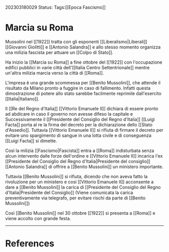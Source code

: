 202303180029
Status: 
Tags:[[Epoca Fascismo]]

# Marcia su Roma

Mussolini nel [[1922]] tratta con gli esponenti [[Liberalismo|Liberali]] [[Giovanni Giolitti]] e [[Antonio Salandra]] e allo stesso momento organizza una milizia fascista per attuare un [[Colpo di Stato]].

Ha inizio la [[Marcia su Roma]] a fine ottobre del [[1922]] con l'occupazione edifici pubblici in varie città dell'[[Italia Centro Settentrionale]]  mentre un'altra milizia marcia verso la città di [[Roma]].

L'impresa è una grande scommessa per [[Benito Mussolini]], che attende il risultato da Milano pronto a fuggire in caso di fallimento.
Infatti questa dimostrazione di potere allo stato sarebbe facilmente reprimile dall'esercito [[Italia|Italiano]].

Il [[Re del Regno d'Italia]] [[Vittorio Emanuele II]] dichiara di essere pronto ad abdicare in caso il governo non avesse difeso la capitale e Successivamente il [[Presidente del Consiglio del Regno d'Italia]]  [[Luigi Facta]] porta al re la firma del decreto per la dichiarazione dello [[Stato d'Assedio]].
Tuttavia [[Vittorio Emanuele II]] si rifiuta di firmare il decreto per evitare uno spargimento di sangue in una lotta civile e di conseguenza [[Luigi Facta]] si dimette.

Così la milizia [[Fascismo|Fascista]] entra a [[Roma]] indisturbata senza alcun intervento dalle forze dell'ordine e [[Vittorio Emanuele II]] incarica l'ex [[Presidente del Consiglio del Regno d'Italia|Presidente del consiglio]] [[Antonio Salandra]] di offrire a [[Benito Mussolini]] un ministero importante.

Tuttavia [[Benito Mussolini]] si rifiuta, dicendo che non aveva fatto la rivoluzione per un ministero e così [[Vittorio Emanuele II]] acconsente a dare a [[Benito Mussolini]]  la carica di [[Presidente del Consiglio del Regno d'Italia|Presidente del Consiglio]] (Viene comunicata la carica preventivamente via telegrafo, per evitare rischi da parte di  [[Benito Mussolini]])

Così [[Benito Mussolini]] nel 30 ottobre [[1922]] si presenta a [[Roma]] e viene accolto con grande festa.


---
# References